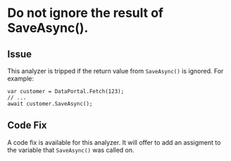 # Do not ignore the result of SaveAsync().

## Issue

This analyzer is tripped if the return value from `SaveAsync()` is ignored. For example:
```
var customer = DataPortal.Fetch(123);
// ...
await customer.SaveAsync();
```

## Code Fix

A code fix is available for this analyzer. It will offer to add an assigment to the variable that `SaveAsync()` was called on.